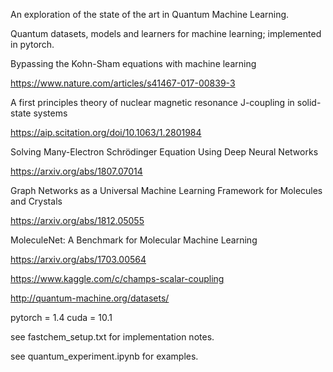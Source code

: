 An exploration of the state of the art in Quantum Machine Learning.

Quantum datasets, models and learners for machine learning; implemented in pytorch.

Bypassing the Kohn-Sham equations with machine learning

https://www.nature.com/articles/s41467-017-00839-3

A first principles theory of nuclear magnetic resonance J-coupling in solid-state systems

https://aip.scitation.org/doi/10.1063/1.2801984

Solving Many-Electron Schrödinger Equation Using Deep Neural Networks

https://arxiv.org/abs/1807.07014

Graph Networks as a Universal Machine Learning Framework for Molecules and Crystals

https://arxiv.org/abs/1812.05055

MoleculeNet: A Benchmark for Molecular Machine Learning

https://arxiv.org/abs/1703.00564

https://www.kaggle.com/c/champs-scalar-coupling

http://quantum-machine.org/datasets/

pytorch = 1.4 cuda = 10.1

see fastchem_setup.txt for implementation notes.

see quantum_experiment.ipynb for examples.

